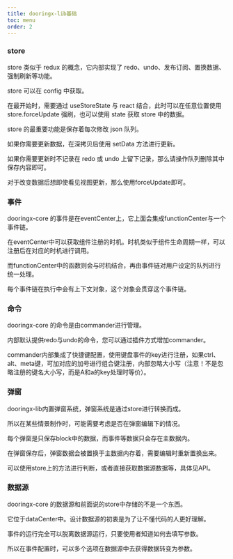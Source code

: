 ```yaml
---
title: dooringx-lib基础
toc: menu
order: 2
---
```



### store

store 类似于 redux 的概念，它内部实现了 redo、undo、发布订阅、置换数据、强制刷新等功能。

store 可以在 config 中获取。

在最开始时，需要通过 useStoreState 与 react 结合，此时可以在任意位置使用 store.forceUpdate 强刷，也可以使用 state 获取 store 中的数据。

store 的最重要功能是保存着每次修改 json  队列。

如果你需要更新数据，在深拷贝后使用 setData 方法进行更新。

如果你需要更新时不记录在 redo 或 undo 上留下记录，那么请操作队列删除其中保存内容即可。

对于改变数据后想即使看见视图更新，那么使用forceUpdate即可。


### 事件

dooringx-core 的事件是在eventCenter上，它上面会集成functionCenter与一个事件链。

在eventCenter中可以获取组件注册的时机。时机类似于组件生命周期一样，可以注册后在对应的时机进行调用。

而functionCenter中的函数则会与时机结合，再由事件链对用户设定的队列进行统一处理。

每个事件链在执行中会有上下文对象，这个对象会贯穿这个事件链。

### 命令


dooringx-core 的命令是由commander进行管理。

内部默认提供redo与undo的命令，您可以通过插件方式增加commander。

commander内部集成了快捷键配置，使用键盘事件的key进行注册，如果ctrl、alt、meta键，可加对应的加号进行组合键注册，内部忽略大小写（注意！不是忽略注册的键名大小写，而是A和a的key处理时等价）。

### 弹窗


dooringx-lib内置弹窗系统，弹窗系统是通过store进行转换而成。

所以在某些情景制作时，可能需要考虑是否在弹窗编辑下的情况。

每个弹窗是只保存block中的数据，而事件等数据只会存在主数据内。

在弹窗保存后，弹窗数据会被置换于主数据内存着，需要编辑时重新置换出来。

可以使用store上的方法进行判断，或者直接获取数据源数据等，具体见API。


### 数据源


dooringx-core 的数据源和前面说的store中存储的不是一个东西。

它位于dataCenter中。设计数据源的初衷是为了让不懂代码的人更好理解。

事件的运行完全可以脱离数据源运行，只要使用者知道如何去填写参数。

所以在事件配置时，可以多个选项在数据源中去获得数据转变为参数。


